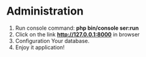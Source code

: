Administration
=====
1) Run console command:  <b>php bin/console ser:run</b> 
2) Click on the link <a><b>http://127.0.0.1:8000</b></a> in browser
3) Configuration Your database.
4) Enjoy it application!



